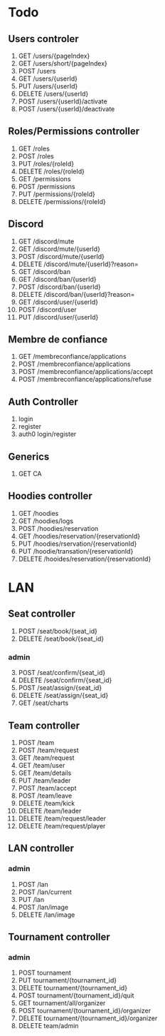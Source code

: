 # Todo

## Users controler

1. GET /users/{pageIndex}
2. GET /users/short/{pageIndex}
3. POST /users
4. GET /users/{userId}
5. PUT /users/{userId}
6. DELETE /users/{userId}
7. POST /users/{userId}/activate
8. POST /users/{userId}/deactivate

## Roles/Permissions controller

1. GET /roles
2. POST /roles
3. PUT /roles/{roleId}
4. DELETE /roles/{roleId}
5. GET /permissions
6. POST /permissions
7. PUT /permissions/{roleId}
8. DELETE /permissions/{roleId}

## Discord

1. GET /discord/mute
2. GET /discord/mute/{userId}
3. POST /discord/mute/{userId}
4. DELETE /discord/mute/{userId}?reason=
5. GET /discord/ban
6. GET /discord/ban/{userId}
7. POST /discord/ban/{userId}
8. DELETE /discord/ban/{userId}?reason=
9. GET /discord/user/{userId}
10. POST /discord/user
11. PUT /discord/user/{userId}

## Membre de confiance

1. GET /membreconfiance/applications
1. POST /membreconfiance/applications
1. POST /membreconfiance/applications/accept
1. POST /membreconfiance/applications/refuse

## Auth Controller

1. login
2. register
3. auth0 login/register

## Generics

1. GET CA

## Hoodies controller

1. GET /hoodies
2. GET /hoodies/logs
3. POST /hoodies/reservation
4. GET /hoodies/reservation/{reservationId}
5. PUT /hoodies/rservation/{reservationId}
6. PUT /hoodie/transation/{reservationId}
7. DELETE /hooides/reservation/{reservationId}

# LAN

## Seat controller

1. POST /seat/book/{seat_id}
2. DELETE /seat/book/{seat_id}

### admin

3. POST /seat/confirm/{seat_id}
4. DELETE /seat/confirm/{seat_id}
5. POST /seat/assign/{seat_id}
6. DELETE /seat/assign/{seat_id}
7. GET /seat/charts

## Team controller

1. POST /team
2. POST /team/request
3. GET /team/request
4. GET /team/user
5. GET /team/details
6. PUT /team/leader
7. POST /team/accept
8. POST /team/leave
9. DELETE /team/kick
10. DELETE /team/leader
11. DELETE /team/request/leader
12. DELETE /team/request/player

## LAN controller

### admin

1. POST /lan
2. POST /lan/current
3. PUT /lan
4. POST /lan/image
5. DELETE /lan/image

## Tournament controller

### admin

1. POST tournament
2. PUT tournament/{tournament_id}
3. DELETE tournament/{tournament_id}
4. POST tournament/{tournament_id}/quit
5. GET tournament/all/organizer
6. POST tournament/{tournament_id}/organizer
7. DELETE tournament/{tournament_id}/organizer
8. DELETE team/admin

